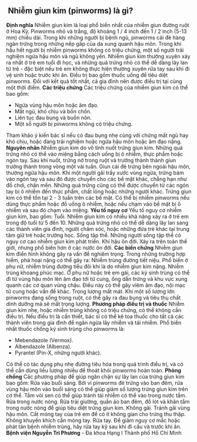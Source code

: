 ## ️ Nhiễm giun kim (pinworms) là gì?

**Định nghĩa**
Nhiễm giun kim là loại phổ biến nhất của nhiễm giun đường ruột ở Hoa Kỳ. Pinworms nhỏ và trắng, độ khoảng 1 / 4 inch đến 1 / 2 inch (5-13 mm) chiều dài.
Trong khi những người bị bệnh ngủ, pinworms cái đẻ hàng ngàn trứng trong những nếp gấp của da xung quanh hậu môn. Trong khi hầu hết người bị nhiễm pinworms không có triệu chứng, một số người trải nghiệm ngứa hậu môn và ngủ không yên.
Nhiễm giun kim thường xuyên xảy ra nhất ở trẻ em tuổi đi học, và những quả trứng nhỏ có thể dễ dàng lây lan từ trẻ - đặc biệt nếu trẻ em không thực hiện thường xuyên rửa tay sau khi đi vệ sinh hoặc trước khi ăn.
Điều trị bao gồm thuốc uống để tiêu diệt pinworms. Đối với kết quả tốt nhất, cả gia đình nên được điều trị tại cùng một thời điểm.
**Các triệu chứng**
Các triệu chứng của nhiễm giun kim có thể bao gồm:
  * Ngứa vùng hậu môn hoặc âm đạo.
  * Mất ngủ, khó chịu và bồn chồn.
  * Liên tục đau bụng và buồn nôn.
  * Một số người bị pinworms không có triệu chứng.


Tham khảo ý kiến bác sĩ nếu có đau bụng nhẹ cùng với chứng mất ngủ hay khó chịu, hoặc đang trải nghiệm hoặc ngứa hậu môn hoặc âm đạo nặng.
**Nguyên nhân**
Nhiễm giun kim do vô tình nuốt trứng giun kim. Những quả trứng nhỏ có thể vào miệng bằng cách uống bị ô nhiễm, thực phẩm hoặc ngón tay. Sau khi nuốt, trứng nở trong ruột và trưởng thành thành giun trưởng thành trong vòng một vài tuần.
Giun cái đẻ trứng bên ngoài hậu môn, thường ngứa hậu môn. Khi một người gãi trầy xước vùng ngứa, trứng bám vào ngón tay và sau đó được chuyển cho các bề mặt khác, chẳng hạn như đồ chơi, chăn mền. Những quả trứng cũng có thể được chuyển từ các ngón tay bị ô nhiễm đến thực phẩm, chất lỏng hoặc những người khác.
Trứng giun kim có thể tồn tại 2 - 3 tuần trên các bề mặt. Có thể bị nhiễm pinworms nếu dùng thực phẩm hoặc đồ uống ô nhiễm, hoặc nếu chạm vào bề mặt bị ô nhiễm và sau đó chạm vào miệng.
**Yếu tố nguy cơ**
Yếu tố nguy cơ nhiễm giun kim, bao gồm:
Tuổi. Nhiễm giun kim có nhiều khả năng xảy ra ở trẻ em trong độ tuổi từ 5 đến 10. Những quả trứng nhỏ có thể dễ dàng lây lan sang các thành viên gia đình, người chăm sóc, hoặc những đứa trẻ khác tại trung tâm giữ trẻ hoặc trường học.
Sống tập thể. Những người sống tập thể có nguy cơ cao nhiễm giun kim phát triển.
Khí hậu ôn đới. Xảy ra trên toàn thế giới, nhưng phổ biến hơn ở các nước ôn đới.
**Các biến chứng**
Nhiễm giun kim điển hình không gây ra vấn đề nghiêm trọng. Trong những trường hợp hiếm, phá hoại nặng có thể gây ra:
Nhiễm trùng đường tiết niệu. Phổ biến ở phụ nữ, nhiễm trùng đường tiểu đôi khi là do nhiễm giun kim nặng.
Nhiễm trùng khoang phúc mạc. Ở phụ nữ hoặc trẻ em gái, các ký sinh trùng có thể đi từ vùng hậu môn lên âm đạo tới tử cung, ống dẫn trứng và khu vực xung quanh các cơ quan vùng chậu. Điều này có thể gây viêm âm đạo, nội mạc tử cung hoặc vấn đề khác.
Trọng lượng mất mát. Khi một số lượng lớn pinworms đang sống trong ruột, có thể gây ra đau bụng và tiêu thụ chất dinh dưỡng mà sẽ mất trọng lượng.
**Phương pháp điều trị và thuốc**
Nhiễm giun kim nhẹ, hoặc nhiễm trùng không có triệu chứng, có thể không cần điều trị. Nếu điều trị là cần thiết, bác sĩ có thể kê toa thuốc cho tất cả các thành viên trong gia đình để ngăn ngừa lây nhiễm và tái nhiễm. Phổ biến nhất thuốc chống ký sinh trùng cho pinworms là:
  * Mebendazole (Vermox).
  * Albendazole (Albenza).
  * Pyrantel (Pin-X, những người khác).


Có thể có tác dụng phụ nhẹ đường tiêu hóa trong quá trình điều trị, và có thể cần dùng liều lượng nhiều để thoát khỏi pinworms hoàn toàn.
**Phòng chống**
Các phương pháp để giúp ngăn chặn sự lây lan của trứng giun kim bao gồm:
Rửa vào buổi sáng. Bởi vì pinworms đẻ trứng vào ban đêm, rửa vùng hậu môn vào buổi sáng có thể giúp giảm số lượng trứng giun kim trên cơ thể. Tắm vòi sen có thể giúp tránh tái nhiễm có thể vào trong nước tắm.
Rửa trong nước nóng. Rửa trải giường, quần áo ban đêm, đồ lót và khăn tắm trong nước nóng để giúp tiêu diệt trứng giun kim.
Không gãi. Tránh gãi vùng hậu môn. Cắt móng tay của trẻ em để có ít không gian cho trứng thu thập. Không khuyến khích cắn móng tay.
Rửa tay. Để giảm nguy cơ mắc hoặc phát tán bệnh nhiễm trùng, hãy rửa tay kỹ sau khi đi cầu và trước khi ăn.
**Bệnh viện Nguyễn Tri Phương** - Đa khoa Hạng I Thành phố Hồ Chí Minh
